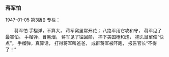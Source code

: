 ### 蒋军怕

1947-01-05
第3版()
专栏：

　　蒋军怕
    手榴弹，不算大，
    蒋军窝里常开花；
    八路军用它攻和守，
    蒋军见了最害怕。
    手榴弹，冒黑烟，
    蒋军见了往回颠，
    摔下美国枪和炮，
    抱头鼠窜催“快点”。
    手榴弹，真算话，
    打得蒋军叫爸爸，
    成群蒋军被吓跑，
    报告官长“不得了！”

